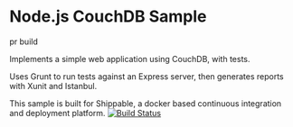 Node.js CouchDB Sample
=================

pr build

Implements a simple web application using CouchDB, with tests.

Uses Grunt to run tests against an Express server, then generates reports with Xunit and Istanbul.

This sample is built for Shippable, a docker based continuous integration and deployment platform.
[![Build Status](https://api.shippable.com/projects/54aa3515d46935d5fbc17450/badge?branchName=master)](https://app.shippable.com/projects/54aa3515d46935d5fbc17450/builds/latest)
